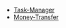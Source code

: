 - [Task-Manager](
  https://dribbble.com/shots/16744591-Task-Manager/attachments/11791189?mode=media
 )
- [Money-Transfer]( https://dribbble.com/shots/16774745-Money-Transfer-Dark-UI/attachments/11824841?mode=media)
